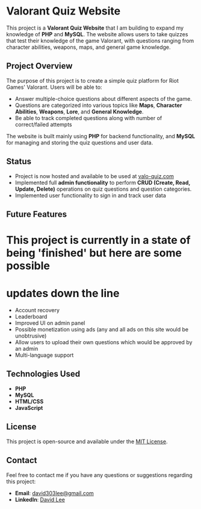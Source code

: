 # Valorant Quiz Website

This project is a **Valorant Quiz Website** that I am building to expand my knowledge of **PHP** and **MySQL**. The website allows users to take quizzes that test their knowledge of the game Valorant, with questions ranging from character abilities, weapons, maps, and general game knowledge.

## Project Overview

The purpose of this project is to create a simple quiz platform for Riot Games' Valorant. Users will be able to:

- Answer multiple-choice questions about different aspects of the game.
- Questions are categorized into various topics like **Maps**, **Character Abilities**, **Weapons**, **Lore**, and **General Knowledge**.
- Be able to track completed questions along with number of correct/failed attempts

The website is built mainly using **PHP** for backend functionality, and **MySQL** for managing and storing the quiz questions and user data.

## Status

- Project is now hosted and available to be used at [valo-quiz.com](https://valo-quiz.com)
- Implemented full **admin functionality** to perform **CRUD (Create, Read, Update, Delete)** operations on quiz questions and question categories.
- Implemented user functionality to sign in and track user data

## Future Features
# This project is currently in a state of being 'finished' but here are some possible
# updates down the line
- Account recovery
- Leaderboard
- Improved UI on admin panel
- Possible monetization using ads (any and all ads on this site would be unobtrusive)
- Allow users to upload their own questions which would be approved by an admin
- Multi-language support

## Technologies Used

- **PHP**
- **MySQL**
- **HTML/CSS**
- **JavaScript**

## License

This project is open-source and available under the [MIT License](LICENSE).

## Contact

Feel free to contact me if you have any questions or suggestions regarding this project:

- **Email**: [david303lee@gmail.com](mailto:david303lee@gmail.com)
- **LinkedIn**: [David Lee](https://www.linkedin.com/in/david-lee-499a4a237/)
